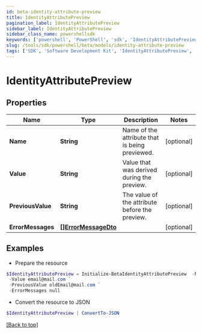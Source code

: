 ```yaml
---
id: beta-identity-attribute-preview
title: IdentityAttributePreview
pagination_label: IdentityAttributePreview
sidebar_label: IdentityAttributePreview
sidebar_class_name: powershellsdk
keywords: ['powershell', 'PowerShell', 'sdk', 'IdentityAttributePreview', 'BetaIdentityAttributePreview'] 
slug: /tools/sdk/powershell/beta/models/identity-attribute-preview
tags: ['SDK', 'Software Development Kit', 'IdentityAttributePreview', 'BetaIdentityAttributePreview']
---
```



# IdentityAttributePreview

## Properties

Name | Type | Description | Notes
------------ | ------------- | ------------- | -------------
**Name** | **String** | Name of the attribute that is being previewed. | [optional] 
**Value** | **String** | Value that was derived during the preview. | [optional] 
**PreviousValue** | **String** | The value of the attribute before the preview. | [optional] 
**ErrorMessages** | [**[]ErrorMessageDto**](error-message-dto) |  | [optional] 

## Examples

- Prepare the resource
```powershell
$IdentityAttributePreview = Initialize-BetaIdentityAttributePreview  -Name email `
 -Value email@mail.com `
 -PreviousValue oldEmail@mail.com `
 -ErrorMessages null
```

- Convert the resource to JSON
```powershell
$IdentityAttributePreview | ConvertTo-JSON
```


[[Back to top]](#) 

